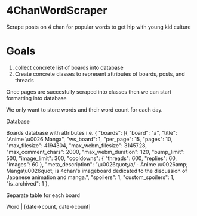 # 4ChanWordScraper
Scrape posts on 4 chan for popular words to get hip with young kid culture


# Goals
1. collect concrete list of boards into database
2. Create concrete classes to represent attributes of boards, posts, and threads

Once pages are succesfully scraped into classes then we can start formatting into database

We only want to store words and their word count for each day.


Database

Boards database with attributes
i.e. {
	"boards": [{
		"board": "a",
		"title": "Anime \u0026 Manga",
		"ws_board": 1,
		"per_page": 15,
		"pages": 10,
		"max_filesize": 4194304,
		"max_webm_filesize": 3145728,
		"max_comment_chars": 2000,
		"max_webm_duration": 120,
		"bump_limit": 500,
		"image_limit": 300,
		"cooldowns": {
			"threads": 600,
			"replies": 60,
			"images": 60
		},
		"meta_description": "\u0026quot;\/a\/ - Anime \u0026amp; Manga\u0026quot; is 4chan's imageboard dedicated to the discussion of Japanese animation and manga.",
		"spoilers": 1,
		"custom_spoilers": 1,
		"is_archived": 1
	},


Separate table for each board

Word | [date->count, date->count]
